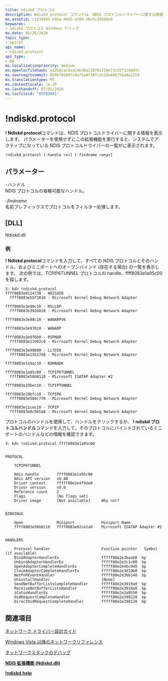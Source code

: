 ```yaml
---
title: ndiskd プロトコル
description: Ndiskd protocol コマンドは、NDIS プロトコルドライバーに関する情報を表示します。
ms.assetid: c1d349d5-b0ba-4665-a399-1bc5cd55dde6
keywords:
- ndiskd プロトコル Windows デバッグ
ms.date: 06/26/2020
topic_type:
- apiref
api_name:
- ndiskd.protocol
api_type:
- NA
ms.localizationpriority: medium
ms.openlocfilehash: e12b9cac8aa24b30a13070cf58e73c83f15ddd7c
ms.sourcegitcommit: 8596782b07c8a71adf38fc2c2da68b75ba0a1259
ms.translationtype: MT
ms.contentlocale: ja-JP
ms.lasthandoff: 07/01/2020
ms.locfileid: "85593891"
---
```

# <a name="ndiskdprotocol"></a>!ndiskd.protocol

**! Ndiskd protocol**コマンドは、NDIS プロトコルドライバーに関する情報を表示します。 パラメーターを使用せずにこの拡張機能を実行すると、システムでアクティブになっている NDIS プロトコルドライバーの一覧がに表示されます。

```console
!ndiskd.protocol [-handle <x>] [-findname <any>] 
```

## <a name="parameters"></a>パラメーター

<span id="_______-handle______"></span><span id="_______-HANDLE______"></span>*-ハンドル*   
NDIS プロトコルの省略可能なハンドル。

<span id="_______-findname______"></span><span id="_______-FINDNAME______"></span>*-findname*   
名前プレフィックスでプロトコルをフィルター処理します。

## <a name="dll"></a>[DLL]

Ndiskd.dll

### <a name="examples"></a>例

**! Ndiskd protocol**コマンドを入力して、すべての NDIS プロトコルとそのハンドル、およびミニポートへのオープンバインド (存在する場合) の一覧を表示します。 次の例では、TCPIP6TUNNEL プロトコルの handle、ffff8083e1a95c00 を探します。

```console
3: kd> !ndiskd.protocol
ffff8083e0114730 - NDISUIO
  ffff8083e55f3010 - Microsoft Kernel Debug Network Adapter

ffff8083e3e90c10 - MSLLDP
  ffff8083e3926010 - Microsoft Kernel Debug Network Adapter

ffff8083e3e98c10 - WANARPV6

ffff8083e3e97010 - WANARP

ffff8083e3e8f6b0 - RSPNDR
  ffff8083e11902c0 - Microsoft Kernel Debug Network Adapter

ffff8083e3e90800 - LLTDIO
  ffff8083e15537d0 - Microsoft Kernel Debug Network Adapter

ffff8083e1a9ac10 - RDMANDK

ffff8083e1a95c00 - TCPIP6TUNNEL
  ffff8083e56b8110 - Microsoft ISATAP Adapter #2

ffff8083e19bec10 - TCPIPTUNNEL

ffff8083e19bfc10 - TCPIP6
  ffff8083e504c770 - Microsoft Kernel Debug Network Adapter

ffff8083e11cec10 - TCPIP
  ffff8083e0c565a0 - Microsoft Kernel Debug Network Adapter
```

プロトコルのハンドルを使用して、ハンドルをクリックするか、 **! ndiskd プロトコルハンドル**コマンドを入力して、そのプロトコルにバインドされているミニポートのハンドルなどの情報を確認できます。

```console
3: kd> !ndiskd.protocol ffff8083e1a95c00


PROTOCOL

    TCPIP6TUNNEL

    Ndis handle        ffff8083e1a95c00
    Ndis API version   v6.40
    Driver context     fffff80e2e4f9de0
    Driver version     v0.0
    Reference count    2
    Flags              [No flags set]
    Driver image       [Not available]     Why not?


BINDINGS

    Open               Miniport            Miniport Name                        
    ffff8083e56b8110   ffff8083e02ce1a0    Microsoft ISATAP Adapter #2


HANDLERS

    Protocol handler                       Function pointer   Symbol (if available)
    BindAdapterHandlerEx                   fffff80e2e3baab0  bp
    UnbindAdapterHandlerEx                 fffff80e2e3c1c80  bp
    OpenAdapterCompleteHandlerEx           fffff80e2e4bc940  bp
    CloseAdapterCompleteHandlerEx          fffff80e2e3d19b0  bp
    NetPnPEventHandler                     fffff80e2e3bb140  bp
    UninstallHandler                       [None]
    SendNetBufferListsCompleteHandler      fffff80e2e3919a0  bp
    ReceiveNetBufferListsHandler           fffff80e2e3918a0  bp
    StatusHandlerEx                        fffff80e2e3a9550  bp
    OidRequestCompleteHandler              fffff80e2e398120  bp
    DirectOidRequestCompleteHandler        fffff80e2e398120  bp
```

## <a name="see-also"></a>関連項目

[ネットワーク ドライバー設計ガイド](https://docs.microsoft.com/windows-hardware/drivers/network/index)

[Windows Vista 以降のネットワークリファレンス](https://docs.microsoft.com/windows-hardware/drivers/ddi/_netvista/)

[ネットワークスタックのデバッグ](https://channel9.msdn.com/Shows/Defrag-Tools/Defrag-Tools-175-Debugging-the-Network-Stack)

[**NDIS 拡張機能 (Ndiskd.dll)**](ndis-extensions--ndiskd-dll-.md)

[**!ndiskd.help**](-ndiskd-help.md)
